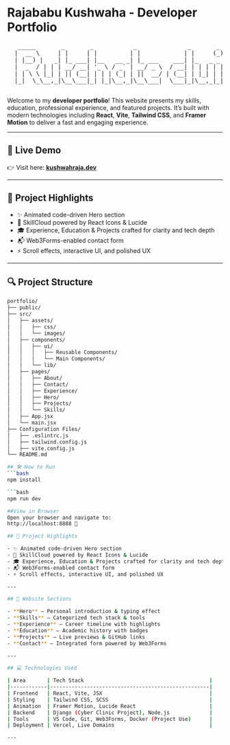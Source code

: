 # Rajababu Kushwaha - Developer Portfolio
<div align="center">
  <pre>
   _____       _       _           _              _       _           
  |  __ \     | |     | |         | |            | |     (_)          
  | |__) |   _| |_ ___| |__   __ _| |_ ___    ___| |_   _ _ _ __  ___ 
  |  _  / | | | __/ __| '_ \ / _` | __/ _ \  / __| | | | | | '_ \/ __|
  | | \ \ |_| | || (__| | | | (_| | ||  __/ | (__| | |_| | | | | \__ \
  |_|  \_\__,_|\__\___|_| |_|\__,_|\__\___|  \___|_|\__,_|_|_| |_|___/
  </pre>
</div>

Welcome to my **developer portfolio**! This website presents my skills, education, professional experience, and featured projects. It’s built with modern technologies including **React**, **Vite**, **Tailwind CSS**, and **Framer Motion** to deliver a fast and engaging experience.

---

## 🚀 Live Demo

👉 Visit here: [**kushwahraja.dev**](https://kushwahraja.dev)

---

## 🧠 Project Highlights

- ✨ Animated code-driven Hero section  
- 🧩 SkillCloud powered by React Icons & Lucide  
- 🎓 Experience, Education & Projects crafted for clarity and tech depth  
- 📬 Web3Forms-enabled contact form  
- ⚡ Scroll effects, interactive UI, and polished UX  

---

## 🔍 Project Structure

```bash
portfolio/
├── public/
├── src/
│   ├── assets/
│   │   ├── css/
│   │   └── images/
│   ├── components/
│   │   ├── ui/
│   │   │   ├── Reusable Components/
│   │   │   └── Main Components/
│   │   └── lib/
│   ├── pages/
│   │   ├── About/
│   │   ├── Contact/
│   │   ├── Experience/
│   │   ├── Hero/
│   │   ├── Projects/
│   │   └── Skills/
│   ├── App.jsx
│   └── main.jsx
├── Configuration Files/
│   ├── .eslintrc.js
│   ├── tailwind.config.js
│   ├── vite.config.js
└── README.md

## 🛠️ How to Run 
```bash
npm install

```bash
npm run dev

##View in Browser
Open your browser and navigate to:
http://localhost:8888 🚀

## 🧠 Project Highlights

- ✨ Animated code-driven Hero section  
- 🧩 SkillCloud powered by React Icons & Lucide  
- 🎓 Experience, Education & Projects crafted for clarity and tech depth  
- 📬 Web3Forms-enabled contact form  
- ⚡ Scroll effects, interactive UI, and polished UX  

---

## 🧩 Website Sections

- **Hero** – Personal introduction & typing effect  
- **Skills** – Categorized tech stack & tools  
- **Experience** – Career timeline with highlights  
- **Education** – Academic history with badges  
- **Projects** – Live previews & GitHub links  
- **Contact** – Integrated form powered by Web3Forms  

---

## 💻 Technologies Used

| Area       | Tech Stack                                         |
|------------|----------------------------------------------------|
| Frontend   | React, Vite, JSX                                   |
| Styling    | Tailwind CSS, SCSS                                 |
| Animation  | Framer Motion, Lucide React                        |
| Backend    | Django (Cyber Clinic Project), Node.js             |
| Tools      | VS Code, Git, Web3Forms, Docker (Project Use)      |
| Deployment | Vercel, Live Domains                               |

---